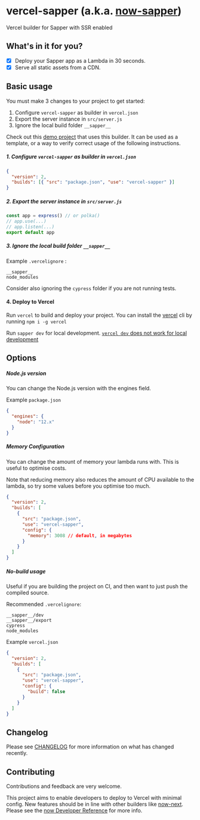# vercel-sapper (a.k.a. [now-sapper](https://github.com/thgh/now-sapper/tree/now))

Vercel builder for Sapper with SSR enabled

## What's in it for you?

* [x] Deploy your Sapper app as a Lambda in 30 seconds.
* [x] Serve all static assets from a CDN.

## Basic usage

You must make 3 changes to your project to get started:

1. Configure `vercel-sapper` as builder in `vercel.json`
2. Export the server instance in `src/server.js`
3. Ignore the local build folder `__sapper__`

Check out this [demo project](https://github.com/beyonk-adventures/now-sapper-demo) that uses this builder. It can be used as a template, or a way to verify correct usage of the following instructions.

##### 1. Configure `vercel-sapper` as builder in `vercel.json`

```json
{
  "version": 2,
  "builds": [{ "src": "package.json", "use": "vercel-sapper" }]
}
```

##### 2. Export the server instance in `src/server.js`

```js
const app = express() // or polka()
// app.use(...)
// app.listen(...)
export default app
```

##### 3. Ignore the local build folder `__sapper__`

Example `.vercelignore` :
```
__sapper__
node_modules
```

Consider also ignoring the `cypress` folder if you are not running tests.

#### 4. Deploy to Vercel

Run `vercel` to build and deploy your project. You can install the [vercel](https://vercel.com/download) cli by running `npm i -g vercel`

Run `sapper dev` for local development. [`vercel dev` does not work for local development](https://github.com/thgh/vercel-sapper/issues/4#issuecomment-536189926)

## Options

##### Node.js version

You can change the Node.js version with the engines field.

Example `package.json`
```json
{
  "engines": {
    "node": "12.x"
  }
}
```

##### Memory Configuration

You can change the amount of memory your lambda runs with. This is useful to optimise costs.

Note that reducing memory also reduces the amount of CPU available to the lambda, so try some values before you optimise too much.

```json
{
  "version": 2,
  "builds": [
    {
      "src": "package.json",
      "use": "vercel-sapper",
      "config": {
        "memory": 3008 // default, in megabytes
      }
    }
  ]
}
```

##### No-build usage

Useful if you are building the project on CI, and then want to just push the compiled source.

Recommended `.vercelignore`:
```
__sapper__/dev
__sapper__/export
cypress
node_modules
```

Example `vercel.json`
```json
{
  "version": 2,
  "builds": [
    {
      "src": "package.json",
      "use": "vercel-sapper",
      "config": {
        "build": false
      }
    }
  ]
}
```

## Changelog

Please see [CHANGELOG](CHANGELOG.md) for more information on what has changed recently.

## Contributing

Contributions and feedback are very welcome.

This project aims to enable developers to deploy to Vercel with minimal config. New features should be in line with other builders like [now-next](https://github.com/zeit/now/tree/master/packages/now-next). Please see the [now Developer Reference](https://github.com/zeit/now/blob/master/DEVELOPING_A_RUNTIME.md) for more info.
